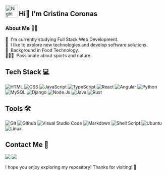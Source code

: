 

<img alt="Night Coding" src="./assets/Hand%20Wave.gif" width='40' align="left"/><h2 align="left">Hi👋 I'm Cristina Coronas</h2>


###  About Me 👩‍💻

🌱 &nbsp;I'm currently studying Full Stack Web Development.\
🚀 &nbsp;I like to explore new technologies and develop software solutions.\
📖 &nbsp;Background in Food Technology.\
🏃‍♀️‍➡️ &nbsp;Passionate about sports and nature.


##  Tech Stack 💻

![HTML](https://img.shields.io/badge/HTML-e34c26?style=flat&logo=html5&logoColor=white) ![CSS](https://img.shields.io/badge/CSS-563d7c?&style=flat&logo=css3&logoColor=white) 
![JavaScript](https://img.shields.io/badge/JavaScript-F7DF1E?style=flat&logo=javascript&logoColor=black)  ![TypeScript](https://img.shields.io/badge/TypeScript-3178C6?style=flat&logo=typescript&logoColor=white) 
![React](https://img.shields.io/badge/React-61DAFB?style=flat&logo=react&logoColor=black)  ![Angular](https://img.shields.io/badge/Angular-0F0F11?style=flat&logo=angular&logoColor=white) 
![Python](https://img.shields.io/badge/Python-14354C?style=flat&logo=python&logoColor=white) ![MySQL](https://img.shields.io/badge/MySQL-4479A1?style=flat&logo=mysql&logoColor=white) 
![Django](https://img.shields.io/badge/Django-092E20?style=flat&logo=django&logoColor=white) ![Node.Js](https://img.shields.io/badge/Node.js-339933?style=flat&logo=node.js&logoColor=white) 
![Java](https://img.shields.io/badge/Java-ED8B00?style=flat&logo=openjdk&logoColor=white) ![Rust](https://img.shields.io/badge/Rust-000000?style=flat&logo=rust&logoColor=white) 


##  Tools 🛠️

![Git](https://img.shields.io/badge/-Git-05122A?style=flat&logo=git)
![Github](https://img.shields.io/badge/GitHub-181717?style=flat&logo=github&logoColor=white)
![Visual Studio Code](https://img.shields.io/badge/-Visual%20Studio%20Code-05122A?style=flat&logo=visual-studio-code&logoColor=007ACC)
![Markdown](https://img.shields.io/badge/Markdown-000000?style=flat&logo=markdown&logoColor=white) 
![Shell Script](https://img.shields.io/badge/Shell_Script-121011?style=flat&logo=gnu-bash&logoColor=white) 
![Ubuntu](https://img.shields.io/badge/Ubuntu-E95420?style=flat&logo=ubuntu&logoColor=white) 
![Linux](https://img.shields.io/badge/Linux-FCC624?style=flat&logo=linux&logoColor=black)


## Contact Me 📩

<a href="https://www.linkedin.com/in/ask2001/"><img src="https://img.shields.io/badge/-Cristina%20Coronas%20Lozano-0077B5?style=flat&logo=Linkedin&logoColor=white"/></a>
<a href="mailto:ccoronas.lozano@gmail.com"><img src="https://img.shields.io/badge/-ccoronas.lozano@gmail.com-D14836?style=flat&logo=Gmail&logoColor=white"/></a>
</p>

I hope you enjoy exploring my repository! Thanks for visiting! 👋
<!--
**criscoronas/criscoronas** is a ✨ _special_ ✨ repository because its `README.md` (this file) appears on your GitHub profile.

Here are some ideas to get you started:

- 🔭 I’m currently working on ...
- 🌱 I’m currently learning ...
- 👯 I’m looking to collaborate on ...
- 🤔 I’m looking for help with ...
- 💬 Ask me about ...
- 📫 How to reach me: ...
- 😄 Pronouns: ...
- ⚡ Fun fact: ...
-->
